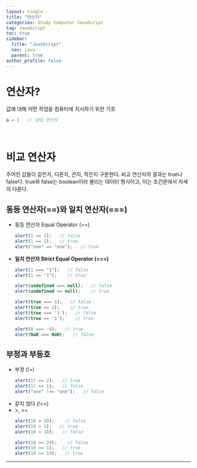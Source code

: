 ```yaml
---
layout: single
title: "연산자"
categories: Study Computer JavaScript
tag: JavaScript
toc: true
sidebar:
  title: "JavaScript"
  nav: java
  parent: true
author_profile: false
---
```


# 연산자?
값에 대해 어떤 작업을 컴퓨터에 지시하기 위한 기호
```javascript
a = 1   // 대입 연산자
```
<br>

# 비교 연산자
주어진 값들이 같은지, 다른지, 큰지, 작은지 구분한다.
비교 연산자의 결과는 true나 false다.
true와 false는 boolean이라 불리는 데이터 형식이고, 이는 조건문에서 자세히 다룬다.

## 동등 연산자(==)와 일치 연산자(===)
- 동등 연산자 Equal Operator (==)
  ```javascript
  alert(1 == 2);   // false
  alert(1 == 1);   // true
  alert("one" == "one");   // true
  ```
- **일치 연산자 Strict Equal Operator (===)**
  ```javascript
  alert(1 === "1");   // false
  alert(1 == "1");    // true
  ```
  ```javascript
  alert(undefined === null);   // false
  alert(undefined == null);    // true
  ```
  ```javascript
  alert(true === 1);   // false
  alert(true == 1);    // true
  alert(true === '1');   // false
  alert(true == '1');    // true
  ```
  ```javascript
  alert(0 === -0);   // true
  alert(NaN === NaN);   // false
  ```

## 부정과 부등호
- 부정 (!=)
  ```javascript
  alert(1! == 2);   // true
  alert(1! == 1);   // false
  alert("one" !== "one");   // false
  ```
- 같지 않다 (!==)
- \>, >=
  ```javascript
  alert(10 > 20);    // false
  alert(10 > 1);   // true
  alert(10 > 10);   // false
  ```
  ```javascript
  alert(10 >= 20);    // false
  alert(10 >= 1);   // true
  alert(10 >= 10);   // true
  ```

---